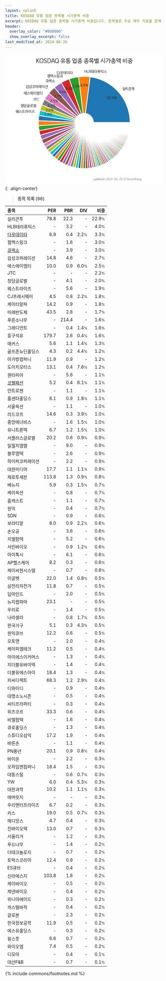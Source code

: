 ```yaml
---
layout: splash
title: KOSDAQ 유통 업종 종목별 시가총액 비중
excerpt: KOSDAQ 유통 업종 종목별 시가총액 비중입니다. 종목별로 주요 재무 지표를 함께 표시합니다.
header:
  overlay_color: "#800000"
  show_overlay_excerpt: false
last_modified_at: 2024-06-26
---
```



![KOSDAQ 유통 업종 종목별 시가총액 비중](/stats/sector/images/kosdaq_업종_유통_종목.png){: .align-center}


> **종목 목록 (96)**<a id="list"></a>

| **종목** | **PER** | **PBR** | **DIV** | **비중** |
| :------- | ------: | ------: | ------: | -------: |
| 실리콘투 | 78.8 | 22.3 | - | 22.9<small>%</small> |
| HLB테라퓨틱스 | - | 3.2 | - | 4.0<small>%</small> |
| [다우데이타](/032190/) | 6.9 | 0.4 | 2.2<small>%</small> | 3.3<small>%</small> |
| 젬백스링크 | - | 1.6 | - | 3.0<small>%</small> |
| [큐렉소](/060280/) | - | 3.9 | - | 3.0<small>%</small> |
| 감성코퍼레이션 | 14.8 | 4.6 | - | 2.7<small>%</small> |
| 에스에이엠티 | 10.0 | 0.9 | 6.0<small>%</small> | 2.5<small>%</small> |
| JTC | - | - | - | 2.2<small>%</small> |
| 청담글로벌 | - | 4.1 | - | 2.0<small>%</small> |
| 웨스트라이즈 | - | 5.6 | - | 1.9<small>%</small> |
| CJ프레시웨이 | 4.5 | 0.8 | 2.2<small>%</small> | 1.8<small>%</small> |
| 케이티알파 | 14.2 | 0.9 | - | 1.8<small>%</small> |
| 미래반도체 | 43.5 | 2.8 | - | 1.7<small>%</small> |
| 푸른소나무 | - | 214.4 | - | 1.6<small>%</small> |
| 그래디언트 | - | 0.4 | 1.4<small>%</small> | 1.6<small>%</small> |
| 흥구석유 | 179.7 | 2.6 | 0.4<small>%</small> | 1.6<small>%</small> |
| 매커스 | 5.6 | 1.1 | 1.4<small>%</small> | 1.3<small>%</small> |
| 골프존뉴딘홀딩스 | 4.3 | 0.2 | 4.4<small>%</small> | 1.2<small>%</small> |
| 아가방컴퍼니 | 11.9 | 0.9 | - | 1.2<small>%</small> |
| 도이치모터스 | 13.1 | 0.4 | 7.6<small>%</small> | 1.2<small>%</small> |
| 퀀타피아 | - | 5.6 | - | 1.1<small>%</small> |
| [코웰패션](/033290/) | 5.2 | 0.4 | 6.1<small>%</small> | 1.1<small>%</small> |
| 안트로젠 | - | 1.1 | - | 1.1<small>%</small> |
| 홈센타홀딩스 | 6.1 | 0.9 | 1.8<small>%</small> | 1.1<small>%</small> |
| 서울옥션 | - | 1.1 | - | 1.0<small>%</small> |
| 리드코프 | 14.6 | 0.3 | 3.9<small>%</small> | 1.0<small>%</small> |
| 중앙에너비스 | - | 1.6 | 1.5<small>%</small> | 1.0<small>%</small> |
| 유니트론텍 | 6.7 | 1.2 | 1.5<small>%</small> | 1.0<small>%</small> |
| 서플러스글로벌 | 20.2 | 0.6 | 0.9<small>%</small> | 0.9<small>%</small> |
| 일월지엠엘 | - | 9.0 | - | 0.9<small>%</small> |
| 블루엠텍 | - | 2.6 | - | 0.9<small>%</small> |
| 하이퍼코퍼레이션 | - | 2.2 | - | 0.9<small>%</small> |
| 대원미디어 | 17.7 | 1.1 | 1.1<small>%</small> | 0.9<small>%</small> |
| 제로투세븐 | 113.8 | 1.3 | 0.9<small>%</small> | 0.8<small>%</small> |
| 베뉴지 | 5.9 | 0.3 | 1.5<small>%</small> | 0.7<small>%</small> |
| 케이옥션 | - | 0.8 | - | 0.7<small>%</small> |
| 홈캐스트 | - | 1.1 | - | 0.7<small>%</small> |
| 원익 | - | 0.4 | - | 0.7<small>%</small> |
| SDN | - | 0.9 | - | 0.6<small>%</small> |
| 보라티알 | 8.0 | 0.9 | 2.2<small>%</small> | 0.6<small>%</small> |
| 손오공 | - | 3.6 | - | 0.6<small>%</small> |
| 지엘팜텍 | - | 5.2 | - | 0.6<small>%</small> |
| 서린바이오 | - | 0.9 | 1.2<small>%</small> | 0.6<small>%</small> |
| 아이톡시 | - | 6.1 | - | 0.6<small>%</small> |
| AP헬스케어 | 8.2 | 0.3 | - | 0.6<small>%</small> |
| 제이씨현시스템 | - | 0.7 | - | 0.6<small>%</small> |
| 이글벳 | 22.0 | 1.4 | 0.8<small>%</small> | 0.5<small>%</small> |
| 삼천리자전거 | 11.8 | 0.7 | - | 0.5<small>%</small> |
| 딥마인드 | - | 2.0 | - | 0.5<small>%</small> |
| 뉴지랩파마 | 23.1 | - | - | 0.5<small>%</small> |
| 우리로 | - | 1.4 | - | 0.5<small>%</small> |
| 나라셀라 | - | 0.8 | 1.7<small>%</small> | 0.5<small>%</small> |
| 한국가구 | 5.1 | 0.3 | 4.3<small>%</small> | 0.5<small>%</small> |
| 원익큐브 | 12.2 | 0.6 | - | 0.5<small>%</small> |
| 오토앤 | - | 2.0 | - | 0.4<small>%</small> |
| 케이피엠테크 | 11.2 | 0.5 | - | 0.4<small>%</small> |
| 아이에스이커머스 | - | 1.3 | - | 0.4<small>%</small> |
| 지더블유바이텍 | - | 1.4 | - | 0.4<small>%</small> |
| 더블유에스아이 | 18.4 | 1.3 | - | 0.4<small>%</small> |
| 피씨디렉트 | 68.3 | 1.2 | 2.9<small>%</small> | 0.4<small>%</small> |
| 디와이디 | - | 0.9 | - | 0.4<small>%</small> |
| 대명소노시즌 | - | 0.5 | - | 0.4<small>%</small> |
| 씨티프라퍼티 | - | 0.3 | - | 0.4<small>%</small> |
| 위즈코프 | 33.3 | 0.6 | - | 0.4<small>%</small> |
| 비엘팜텍 | - | 1.6 | - | 0.4<small>%</small> |
| 큐로홀딩스 | - | 1.3 | - | 0.4<small>%</small> |
| 스튜디오삼익 | 17.2 | 1.9 | - | 0.4<small>%</small> |
| 바른손 | - | 1.1 | - | 0.4<small>%</small> |
| PN풍년 | 20.1 | 0.9 | 0.8<small>%</small> | 0.4<small>%</small> |
| 바이온 | - | 2.2 | - | 0.3<small>%</small> |
| 오하임앤컴퍼니 | 18.4 | 1.5 | - | 0.3<small>%</small> |
| 대동스틸 | - | 0.6 | 0.7<small>%</small> | 0.3<small>%</small> |
| YW | 6.0 | 0.4 | 5.3<small>%</small> | 0.3<small>%</small> |
| 대한과학 | 10.2 | 1.1 | 1.1<small>%</small> | 0.3<small>%</small> |
| 애머릿지 | - | - | - | 0.3<small>%</small> |
| 우리엔터프라이즈 | 6.7 | 0.2 | - | 0.3<small>%</small> |
| 카스 | 19.0 | 0.5 | 0.7<small>%</small> | 0.3<small>%</small> |
| 메디앙스 | 4.7 | 0.4 | - | 0.3<small>%</small> |
| 진바이오텍 | 13.0 | 0.7 | - | 0.3<small>%</small> |
| 서울리거 | - | 1.2 | - | 0.3<small>%</small> |
| 푸드나무 | - | 1.4 | - | 0.2<small>%</small> |
| 더테크놀로지 | - | 0.7 | - | 0.2<small>%</small> |
| 토박스코리아 | 12.4 | 0.9 | - | 0.2<small>%</small> |
| ES큐브 | - | 0.4 | - | 0.2<small>%</small> |
| 신라에스지 | 103.8 | 1.8 | - | 0.2<small>%</small> |
| 케이바이오 | - | 0.5 | - | 0.2<small>%</small> |
| 제넨바이오 | - | 0.4 | - | 0.2<small>%</small> |
| 위니아에이드 | - | 0.3 | - | 0.2<small>%</small> |
| 까스텔바작 | - | 0.4 | - | 0.2<small>%</small> |
| 글로본 | - | 2.3 | - | 0.2<small>%</small> |
| 한국정보공학 | 11.9 | 0.5 | - | 0.2<small>%</small> |
| 에스유홀딩스 | - | 0.3 | - | 0.2<small>%</small> |
| 윙스풋 | 6.6 | 0.7 | - | 0.2<small>%</small> |
| 와이오엠 | 7.4 | 0.5 | - | 0.2<small>%</small> |
| 디모아 | - | 0.4 | - | 0.1<small>%</small> |
| 대산F&B | - | 0.7 | - | 0.1<small>%</small> |

{% include commons/footnotes.md %}